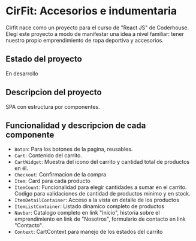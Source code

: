 # CirFit: Accesorios e indumentaria
Cirfit nace como un proyecto para el curso de "React JS" de Coderhouse. Elegí este proyecto a modo de manifestar una idea a nivel familiar: tener nuestro propio emprendimiento de ropa deportiva y accesorios.  


## Estado del proyecto
En desarrollo

## Descripcion del proyecto
SPA con estructura por componentes.

## Funcionalidad y descripcion de cada componente
* ```Boton```: Para los botones de la pagina, reusables.
* ```Cart```: Contenido del carrito.
* ```CartWidget```: Muestra del icono del carrito y cantidad total de productos en él.
* ```Checkout```: Confirmacion de la compra
* ```Item```: Card para cada producto
* ```ItemCount```: Funcionalidad para elegir cantidades a sumar en el carrito. Codigo para validaciones de cantidad de productos minimo y en stock.
* ```ItemDetailContainer```: Acceso a la vista en detalle de los productos
* ```ItemListContainer```: Listado dinamico completo de productos
* ```Navbar```: Catalogo completo en link "Inicio", historia sobre el emprendimiento en link de "Nosotros", formulario de contacto en link "Contacto".
* ```Context```: CartContext para manejo de los estados del carrito
